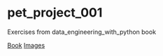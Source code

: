 # pet_project_001
Exercises from data_engineering_with_python book

[Book](https://play.google.com/books/reader?id=QwKgKQAAAEAJ&pg=GBS.PA15)
[Images](https://static.packt-cdn.com/downloads/9781839214189_ColorImages.pdf)

